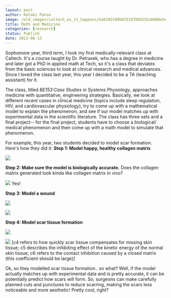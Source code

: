 ```yaml
---
layout: post
author: Ketaki Panse
image: /old_images/caltech_as_it_happens/6a0105349b8251970b0192ab086e5e970d.png
title: Math and Medicine
categories: [research]
status: Publish
date: 2013-06-13
---
```


Sophomore year, third term, I took my first medically-relevant class at Caltech. It's a course taught by Dr. Petrasek, who has a degree in medicine and later got a PhD in applied math at Tech, so it's a class that deviates from the basic sciences to look at clinical research and medical advances. Since I loved the class last year, this year I decided to be a TA (teaching assistant) for it.

The class, titled *BE153:Case Studies in Systems Physiology*, approaches medicine with quantitative, engineering strategies. Basically, we look at different recent cases in clinical medicine (topics include sleep regulation, HIV, and cardiovascular physiology), try to come up with a mathematical model to explain the phenomenon, and see if our model matches up with experimental data in the scientific literature. The class has three sets and a final project-- for the final project, students have to choose a biological/ medical phenomenon and then come up with a math model to simulate that phenomenon.

For example, this year, two students decided to model scar formation. Here's how they did it:
**Step 1: Model happy, healthy collagen matrix**


![](/old_images/caltech_as_it_happens/6a0105349b8251970b01901d4a0ae7970b.png)

**Step 2: Make sure the model is biologically accurate.** Does the collagen matrix generated look kinda like collagen matrix in vivo?


![](/old_images/caltech_as_it_happens/6a0105349b8251970b01901d4a070b970b.png)
Yes!

**Step 3: Model a wound**


![](/old_images/caltech_as_it_happens/6a0105349b8251970b0191034004c0970c.png)


![](/old_images/caltech_as_it_happens/6a0105349b8251970b019103400708970c.png)

**Step 4: Model scar tissue formation**


![](/old_images/caltech_as_it_happens/6a0105349b8251970b01901d49fa50970b.png)

![](/old_images/caltech_as_it_happens/6a0105349b8251970b0192ab086a34970d.png)
[c4 refers to how quickly scar tissue
compensates for missing skin tissue; c5 describes
the inhibiting effect of the kinetic energy of the normal skin tissue; c6 refers to the contact inhibition caused
by a closed matrix (this coefficient should be large)]

Ok, so they modelled scar tissue formation.. so what? 
Well, if the model actually matches up with experimental data and is pretty accurate, it can be potentially predict how scars will form. So, surgeons can make carefully planned cuts and punctures to reduce scarring, making the scars less noticeable and more aesthetic!
Pretty cool, right?
